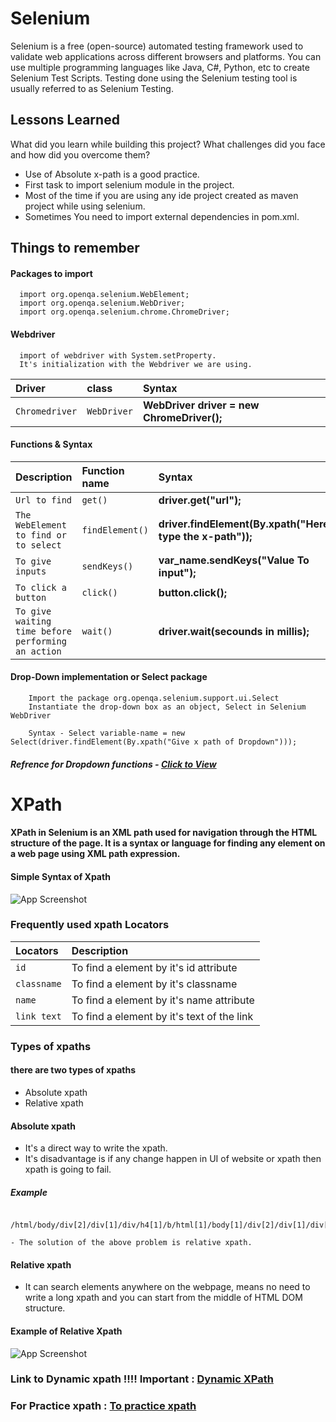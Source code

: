 
# Selenium

Selenium is a free (open-source) automated testing framework used to validate web applications across different browsers and platforms. You can use multiple programming languages like Java, C#, Python, etc to create Selenium Test Scripts. Testing done using the Selenium testing tool is usually referred to as Selenium Testing.


## Lessons Learned

What did you learn while building this project? What challenges did you face and how did you overcome them?

- Use of Absolute x-path is a good practice.
- First task to import selenium module in the project.
- Most of the time if you are using any ide project created as maven project while using selenium.
- Sometimes You need to import external dependencies in pom.xml.


## Things to remember

#### Packages to import

```http
  import org.openqa.selenium.WebElement;
  import org.openqa.selenium.WebDriver;
  import org.openqa.selenium.chrome.ChromeDriver;
```

#### Webdriver

```http
  import of webdriver with System.setProperty.
  It's initialization with the Webdriver we are using.
```

| Driver | class     | Syntax                |
| :-------- | :------- | :------------------------- |
| `Chromedriver` | `WebDriver` | **WebDriver driver = new ChromeDriver();** |

#### Functions & Syntax


| Description | Function name     | Syntax                |
| :-------- | :------- | :------------------------- |
| `Url to find` | `get()` | **driver.get("url");** |
| `The WebElement to find or to select` | `findElement()` | **driver.findElement(By.xpath("Here type the x-path"));** |
| `To give inputs` | `sendKeys()` | **var_name.sendKeys("Value To input");**|
| `To click a button` | `click()` | **button.click();**|
| `To give waiting time before performing an action` | `wait()` | **driver.wait(secounds in millis);**|


#### Drop-Down implementation or Select package
```http
    Import the package org.openqa.selenium.support.ui.Select
    Instantiate the drop-down box as an object, Select in Selenium WebDriver

    Syntax - Select variable-name = new Select(driver.findElement(By.xpath("Give x path of Dropdown")));
```

##### Refrence for Dropdown functions - [Click to View](https://www.guru99.com/select-option-dropdown-selenium-webdriver.html#:~:text=the%20selectByVisibleText()%20method.-,Select%20Methods,-The%20following%20are)



#  XPath
#### XPath in Selenium is an XML path used for navigation through the HTML structure of the page. It is a syntax or language for finding any element on a web page using XML path expression.

#### Simple Syntax of Xpath
![App Screenshot](https://www.guru99.com/images/3-2016/032816_0758_XPathinSele1.png)

### Frequently used xpath Locators

| Locators | Description     |
| :-------- | :------- |
| `id`      | To find a element by it's id attribute |
| `classname`      | To find a element by it's classname |
| `name`      | To find a element by it's name attribute |
| `link text`      | To find a element by it's text of the link |

### Types of xpaths

#### there are two types of xpaths
- Absolute xpath
- Relative xpath

#### Absolute xpath

- It's a direct way to write the xpath.
- It's disadvantage is if any change happen in UI of website or xpath then xpath is going to fail.

##### Example 
```http
    /html/body/div[2]/div[1]/div/h4[1]/b/html[1]/body[1]/div[2]/div[1]/div[1]/h4[1]/b[1]
```

    - The solution of the above problem is relative xpath.

#### Relative xpath

- It can search elements anywhere on the webpage, means no need to write a long xpath and you can start from the middle of HTML DOM structure.

#### Example of Relative Xpath
![App Screenshot](https://www.guru99.com/images/3-2016/032816_0758_XPathinSele3.png)

### Link to Dynamic xpath !!!! Important : [Dynamic XPath](https://www.guru99.com/xpath-selenium.html#:~:text=How%20To%20Write%20Dynamic%20XPath%20In%20Selenium%20WebDriver)

### For Practice xpath  : [To practice xpath](https://demo.guru99.com/test/selenium-xpath.html)

